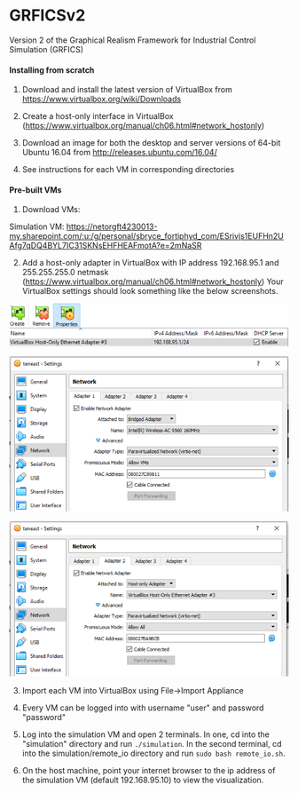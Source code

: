 # GRFICSv2
Version 2 of the Graphical Realism Framework for Industrial Control Simulation (GRFICS)

#### Installing from scratch

1. Download and install the latest version of VirtualBox from https://www.virtualbox.org/wiki/Downloads

2. Create a host-only interface in VirtualBox (https://www.virtualbox.org/manual/ch06.html#network_hostonly)

3. Download an image for both the desktop and server versions of 64-bit Ubuntu 16.04 from http://releases.ubuntu.com/16.04/

4. See instructions for each VM in corresponding directories

#### Pre-built VMs

1. Download VMs:

Simulation VM:
https://netorgft4230013-my.sharepoint.com/:u:/g/personal/sbryce_fortiphyd_com/ESrivjs1EUFHn2UAfg7qDQ4BYL7IC31SKNsEHFHEAFmotA?e=2mNaSR

2. Add a host-only adapter in VirtualBox with IP address 192.168.95.1 and 255.255.255.0 netmask (https://www.virtualbox.org/manual/ch06.html#network_hostonly)
Your VirtualBox settings should look something like the below screenshots.

![netset3](figures/network_settings3.PNG)

![netset1](figures/network_settings1.PNG)

![netset2](figures/network_settings2.PNG)

3. Import each VM into VirtualBox using File->Import Appliance

4. Every VM can be logged into with username "user" and password "password"

5. Log into the simulation VM and open 2 terminals. In one, cd into the "simulation" directory and run `./simulation`. In the second terminal, cd into the simulation/remote_io directory and run `sudo bash remote_io.sh`.

6. On the host machine, point your internet browser to the ip address of the simulation VM (default 192.168.95.10) to view the visualization.
